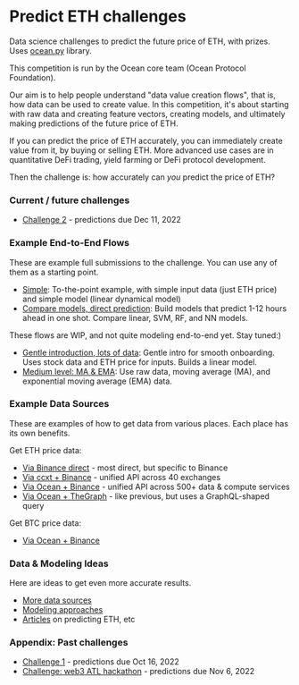 # Predict ETH challenges

Data science challenges to predict the future price of ETH, with prizes. Uses [ocean.py](https://github.com/oceanprotocol/ocean.py) library.

This competition is run by the Ocean core team (Ocean Protocol Foundation).

Our aim is to help people understand "data value creation flows", that is, how data can be used to create value. In this competition, it's about starting with raw data and creating feature vectors, creating models, and ultimately making predictions of the future price of ETH.

If you can predict the price of ETH accurately, you can immediately create value from it, by buying or selling ETH. More advanced use cases are in quantitative DeFi trading, yield farming or DeFi protocol development.

Then the challenge is: how accurately can _you_ predict the price of ETH? 

### Current / future challenges

- [Challenge 2](challenges/main2.md) - predictions due Dec 11, 2022

### Example End-to-End Flows

These are example full submissions to the challenge. You can use any of them as a starting point.

- [Simple](examples/end-to-end_simple.md): To-the-point example, with simple input data (just ETH price) and simple model (linear dynamical model)
- [Compare models, direct prediction](examples/end-to-end_compare-models.md): Build models that predict 1-12 hours ahead in one shot. Compare linear, SVM, RF, and NN models.

These flows are WIP, and not quite modeling end-to-end yet. Stay tuned:)
- [Gentle introduction, lots of data](examples/end-to-end-gentle.md):  Gentle intro for smooth onboarding. Uses stock data and ETH price for inputs. Builds a linear model.
- [Medium level: MA & EMA](examples/end-to-end-via-mas-and-emas.md): Use raw data, moving average (MA), and exponential moving average (EMA) data.

### Example Data Sources

These are examples of how to get data from various places. Each place has its own benefits.

Get ETH price data:
- [Via Binance direct](examples/get-ethdata-binance-direct.md) - most direct, but specific to Binance
- [Via ccxt + Binance](examples/get-ethdata-ccxt-binance.md) - unified API across 40 exchanges
- [Via Ocean + Binance](examples/get-ethdata-ocean-binance.md) - unified API across 500+ data & compute services
- [Via Ocean + TheGraph](examples/get-ethdata-ocean-thegraph.md) - like previous, but uses a GraphQL-shaped query


Get BTC price data:
- [Via Ocean + Binance](examples/get-btcdata-ocean-binance.md)

### Data & Modeling Ideas

Here are ideas to get even more accurate results.

- [More data sources](ideas/data-sources.md)
- [Modeling approaches](ideas/modeling.md)
- [Articles](ideas/articles.md) on predicting ETH, etc


### Appendix: Past challenges

- [Challenge 1](challenges/main1.md) - predictions due Oct 16, 2022
- [Challenge: web3 ATL hackathon](challenges/hack1.md) - predictions due Nov 6, 2022
